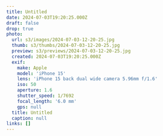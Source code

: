 ```yaml
---
title: Untitled
date: 2024-07-03T19:20:25.000Z
draft: false
drop: true
photo:
  url: s3/images/2024-07-03-12-20-25.jpg
  thumb: s3/thumbs/2024-07-03-12-20-25.jpg
  preview: s3/previews/2024-07-03-12-20-25.jpg
  created: 2024-07-03T19:20:25.000Z
  exif:
    make: Apple
    model: 'iPhone 15'
    lens: 'iPhone 15 back dual wide camera 5.96mm f/1.6'
    iso: 50
    aperture: 1.6
    shutter_speed: 1/7692
    focal_length: '6.0 mm'
    gps: null
  title: Untitled
  caption: null
links: []
---
```


